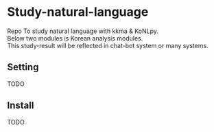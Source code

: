 # Study-natural-language
Repo To study natural language with kkma & KoNLpy.<br>
Below two modules is Korean analysis modules.<br>
This study-result will be reflected in chat-bot system or many systems.

## Setting

TODO

## Install

TODO
